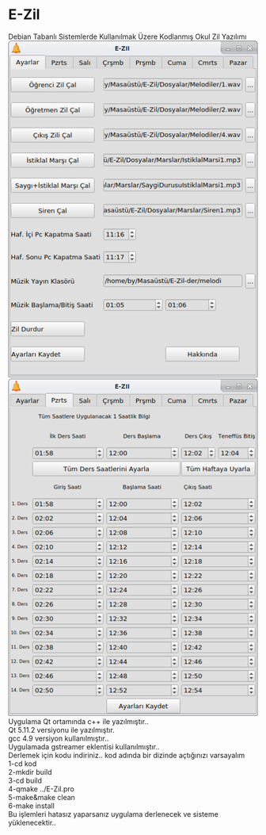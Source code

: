 # E-Zil
Debian Tabanlı Sistemlerde Kullanılmak Üzere Kodlanmış Okul Zil Yazılımı
![E-Zil](https://github.com/bayramkarahan/E-Zil/blob/main/zilayar.png)
![E-Zil](https://github.com/bayramkarahan/E-Zil/blob/main/zilpazartesi.png)
<br/>
Uygulama Qt ortamında c++ ile yazılmıştır..
<br/>
Qt 5.11.2 versiyonu ile yazılmıştır.
<br/>
gcc 4.9 versiyon kullanılmıştır..
<br/>
Uygulamada gstreamer eklentisi kullanılmıştır..
<br/>
Derlemek için kodu indiriniz.. kod adında bir dizinde açtığınızı varsayalım
<br/>
1-cd kod
<br/>
2-mkdir build
<br/>
3-cd build
<br/>
4-qmake ../E-Zil.pro
<br/>
5-make&make clean
<br/>
6-make install
<br/>
Bu işlemleri hatasız yaparsanız uygulama derlenecek ve sisteme yüklenecektir..
<br/>
